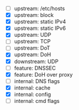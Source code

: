 - [ ] upstream: /etc/hosts
- [x] upstream: block
- [x] upstream: static IPv4
- [x] upstream: static IPv6
- [x] upstream: UDP
- [ ] upstream: TCP
- [ ] upstream: DoT
- [x] upstream: DoH
- [x] downstream: UDP
- [ ] feature: DNSSEC
- [x] feature: DoH over proxy
- [ ] internal: DNS flags
- [x] internal: cache
- [x] internal: config
- [ ] internal: cmd flags
